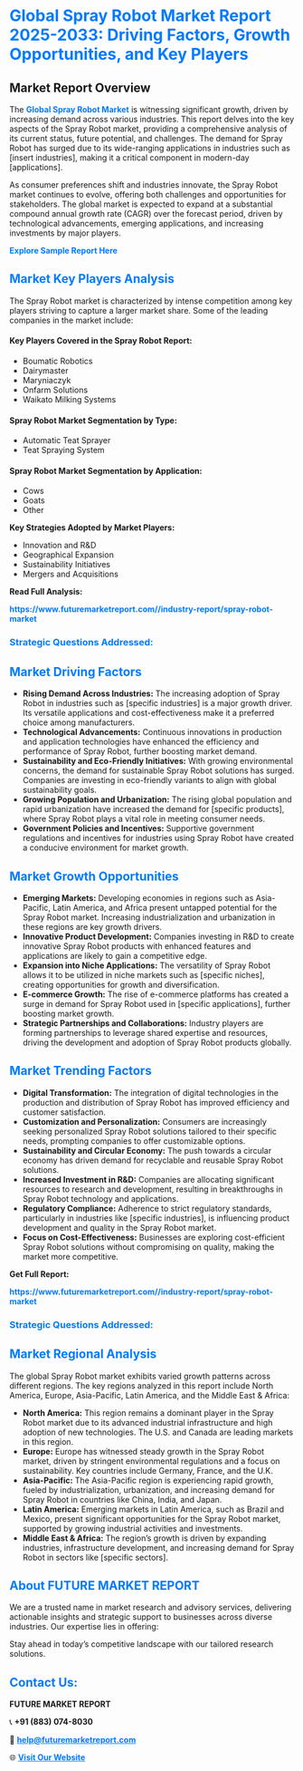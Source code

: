 <h1 style="color: #007BFF;">Global Spray Robot Market Report 2025-2033: Driving Factors, Growth Opportunities, and Key Players</h1>

<section id="overview">
<h2>Market Report Overview</h2>
<p>The <a href="https://www.futuremarketreport.com//industry-report/spray-robot-market" style="color: #007BFF; text-decoration: none;"><strong>Global Spray Robot Market</strong></a> is witnessing significant growth, driven by increasing demand across various industries. This report delves into the key aspects of the Spray Robot market, providing a comprehensive analysis of its current status, future potential, and challenges. The demand for Spray Robot has surged due to its wide-ranging applications in industries such as [insert industries], making it a critical component in modern-day [applications].</p>
<p>As consumer preferences shift and industries innovate, the Spray Robot market continues to evolve, offering both challenges and opportunities for stakeholders. The global market is expected to expand at a substantial compound annual growth rate (CAGR) over the forecast period, driven by technological advancements, emerging applications, and increasing investments by major players.</p>
</section>

<section id="overview">
<p><a href="https://www.futuremarketreport.com//request-sample/reportId=48780" style="color: #007BFF; text-decoration: none;"><strong>Explore Sample Report Here</strong></a></p>
</section>

<section id="key-players">
<h2 style="color: #007BFF;">Market Key Players Analysis</h2>
<p>The Spray Robot market is characterized by intense competition among key players striving to capture a larger market share. Some of the leading companies in the market include:</p>
<h4>Key Players Covered in the Spray Robot Report:</h4>
<ul><li>Boumatic Robotics</li><li>Dairymaster</li><li>Maryniaczyk</li><li>Onfarm Solutions</li><li>Waikato Milking Systems</li></ul>
<h4>Spray Robot Market Segmentation by Type:</h4>
<ul><li>Automatic Teat Sprayer</li><li>Teat Spraying System</li></ul>

<h4>Spray Robot Market Segmentation by Application:</h4>
<ul><li>Cows</li><li>Goats</li><li>Other</li></ul>
<p><strong>Key Strategies Adopted by Market Players:</strong></p>
<ul>
<li>Innovation and R&D</li>
<li>Geographical Expansion</li>
<li>Sustainability Initiatives</li>
<li>Mergers and Acquisitions</li>
</ul>
</section>

<section>
<p><strong>Read Full Analysis: </strong></p><a href="https://www.futuremarketreport.com//industry-report/spray-robot-market" style="color: #007BFF; text-decoration: none;"><strong>https://www.futuremarketreport.com//industry-report/spray-robot-market</strong></a>
<h3 style="color: #007BFF;">Strategic Questions Addressed:</h3>
</section>

<section id="driving-factors">
<h2 style="color: #007BFF;">Market Driving Factors</h2>
<ul>
<li><strong>Rising Demand Across Industries:</strong> The increasing adoption of Spray Robot in industries such as [specific industries] is a major growth driver. Its versatile applications and cost-effectiveness make it a preferred choice among manufacturers.</li>
<li><strong>Technological Advancements:</strong> Continuous innovations in production and application technologies have enhanced the efficiency and performance of Spray Robot, further boosting market demand.</li>
<li><strong>Sustainability and Eco-Friendly Initiatives:</strong> With growing environmental concerns, the demand for sustainable Spray Robot solutions has surged. Companies are investing in eco-friendly variants to align with global sustainability goals.</li>
<li><strong>Growing Population and Urbanization:</strong> The rising global population and rapid urbanization have increased the demand for [specific products], where Spray Robot plays a vital role in meeting consumer needs.</li>
<li><strong>Government Policies and Incentives:</strong> Supportive government regulations and incentives for industries using Spray Robot have created a conducive environment for market growth.</li>
</ul>
</section>

<section id="growth-opportunities">
<h2 style="color: #007BFF;">Market Growth Opportunities</h2>
<ul>
<li><strong>Emerging Markets:</strong> Developing economies in regions such as Asia-Pacific, Latin America, and Africa present untapped potential for the Spray Robot market. Increasing industrialization and urbanization in these regions are key growth drivers.</li>
<li><strong>Innovative Product Development:</strong> Companies investing in R&D to create innovative Spray Robot products with enhanced features and applications are likely to gain a competitive edge.</li>
<li><strong>Expansion into Niche Applications:</strong> The versatility of Spray Robot allows it to be utilized in niche markets such as [specific niches], creating opportunities for growth and diversification.</li>
<li><strong>E-commerce Growth:</strong> The rise of e-commerce platforms has created a surge in demand for Spray Robot used in [specific applications], further boosting market growth.</li>
<li><strong>Strategic Partnerships and Collaborations:</strong> Industry players are forming partnerships to leverage shared expertise and resources, driving the development and adoption of Spray Robot products globally.</li>
</ul>
</section>

<section id="trending-factors">
<h2 style="color: #007BFF;">Market Trending Factors</h2>
<ul>
<li><strong>Digital Transformation:</strong> The integration of digital technologies in the production and distribution of Spray Robot has improved efficiency and customer satisfaction.</li>
<li><strong>Customization and Personalization:</strong> Consumers are increasingly seeking personalized Spray Robot solutions tailored to their specific needs, prompting companies to offer customizable options.</li>
<li><strong>Sustainability and Circular Economy:</strong> The push towards a circular economy has driven demand for recyclable and reusable Spray Robot solutions.</li>
<li><strong>Increased Investment in R&D:</strong> Companies are allocating significant resources to research and development, resulting in breakthroughs in Spray Robot technology and applications.</li>
<li><strong>Regulatory Compliance:</strong> Adherence to strict regulatory standards, particularly in industries like [specific industries], is influencing product development and quality in the Spray Robot market.</li>
<li><strong>Focus on Cost-Effectiveness:</strong> Businesses are exploring cost-efficient Spray Robot solutions without compromising on quality, making the market more competitive.</li>
</ul>
</section>

<section>
<p><strong>Get Full Report: </strong></p><a href="https://www.futuremarketreport.com//industry-report/spray-robot-market" style="color: #007BFF; text-decoration: none;"><strong>https://www.futuremarketreport.com//industry-report/spray-robot-market</strong></a>
<h3 style="color: #007BFF;">Strategic Questions Addressed:</h3>
</section>


<section id="regional-analysis">
<h2 style="color: #007BFF;">Market Regional Analysis</h2>
<p>The global Spray Robot market exhibits varied growth patterns across different regions. The key regions analyzed in this report include North America, Europe, Asia-Pacific, Latin America, and the Middle East & Africa:</p>
<ul>
<li><strong>North America:</strong> This region remains a dominant player in the Spray Robot market due to its advanced industrial infrastructure and high adoption of new technologies. The U.S. and Canada are leading markets in this region.</li>
<li><strong>Europe:</strong> Europe has witnessed steady growth in the Spray Robot market, driven by stringent environmental regulations and a focus on sustainability. Key countries include Germany, France, and the U.K.</li>
<li><strong>Asia-Pacific:</strong> The Asia-Pacific region is experiencing rapid growth, fueled by industrialization, urbanization, and increasing demand for Spray Robot in countries like China, India, and Japan.</li>
<li><strong>Latin America:</strong> Emerging markets in Latin America, such as Brazil and Mexico, present significant opportunities for the Spray Robot market, supported by growing industrial activities and investments.</li>
<li><strong>Middle East & Africa:</strong> The region’s growth is driven by expanding industries, infrastructure development, and increasing demand for Spray Robot in sectors like [specific sectors].</li>
</ul>
</section>

<footer>
<h2 style="color: #007BFF;">About FUTURE MARKET REPORT</h2>
<p>We are a trusted name in market research and advisory services, delivering actionable insights and strategic support to businesses across diverse industries. Our expertise lies in offering:</p>

<p>Stay ahead in today’s competitive landscape with our tailored research solutions.</p>

<h2 style="color: #007BFF;">Contact Us:</h2>
<p><strong>FUTURE MARKET REPORT</strong></p>
<p>📞 <strong>+91 (883) 074-8030</strong></p>
<p>📧 <strong><a href="mailto:help@futuremarketreport.com" style="color: #007BFF;">help@futuremarketreport.com</a></strong></p>
<p>🌐 <strong><a href="https://www.futuremarketreport.com/" style="color: #007BFF;">Visit Our Website</a></strong></p>
</footer>